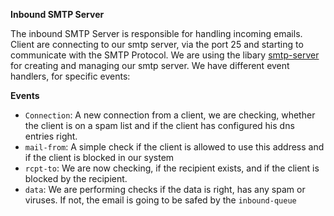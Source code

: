 **Inbound SMTP Server**

The inbound SMTP Server is responsible for handling incoming emails. Client are connecting to our smtp server, via the port 25 and starting to communicate with the SMTP Protocol. We are using the libary [smtp-server](https://npmjs.com/smtp-server) for creating and managing our smtp server. We have different event handlers, for specific events:

**Events**
- `Connection`: A new connection from a client, we are checking, whether the client is on a spam list and if the client has configured his dns entries right.
- `mail-from`: A simple check if the client is allowed to use this address and if the client is blocked in our system
- `rcpt-to`: We are now checking, if the recipient exists, and if the client is blocked by the recipient.
- `data`: We are performing checks if the data is right, has any spam or viruses. If not, the email is going to be safed by the `inbound-queue`